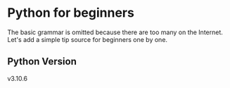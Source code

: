 Python for beginners
====================  

The basic grammar is omitted because there are too many on the Internet.  
Let's add a simple tip source for beginners one by one.  

Python Version
--------------
v3.10.6
